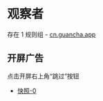 # 观察者

存在 1 规则组 - [cn.guancha.app](/src/apps/cn.guancha.app.ts)

## 开屏广告

点击开屏右上角“跳过”按钮

- [快照-0](https://gkd-kit.gitee.io/import/12907063)
